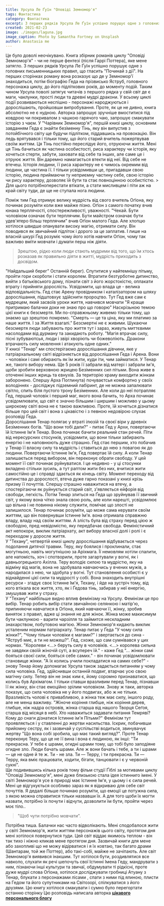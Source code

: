 ```yaml
---
title: Урсула Ле Ґуїн "Оповіді Земномор'я"
tags: Фантастика
category: Фантастика
excerpt: З перших рядків Урсула Ле Ґуїн успішно порушує одне з головних 
created: 2021-02-23
image: ./images/laguna.jpg
image_caption: Photo by Samantha Fortney on Unsplash
author: Anastasia me
---
```




<p>
Це було доволі неочікувано. Книга збірник романів циклу "Оповіді
Земномор'я" - чи не перше фентезі (після Гаррі Поттера), яке мене затягло. З
перших рядків Урсула Ле Ґуїн успішно порушує одне з головних
письменницьких правил, що гласить "Починай з дії". На перших сторінках
роману вона розказує що де у Земномор'ї знаходиться, потім біографію Ґеда
на прізвисько Яструб, головного персонажа циклу, до його підліткових років,
до моменту подій. Таким чином Урсула поволі затягує читачів з першого
рядка у свій світ де є маги, чаклунки, прості люди та древні мудрі дракони. У
всьому циклі події розвиваються неспішно - персонажі народжуються і
дорослішають, пройшовши випробування. Проте, як це не дивно, книга
абсолютно не є нудною. Авторка запрошує зручніше вмоститися під ковдрою
чи покривалом з чашкою гарячого чаю, запрошує смакувати історію з чаєм.</b>
У "Чарівник Земномор'я", першій книзі циклу, основним завданням Ґеда є
знайти безіменну Тінь, яку він випустив з потойбічного світу ще будучи
підлітком, піддавшись на провокацію. Він ледь врятувався і тільки тому, що
його старий вчитель пожертвував своїм життям. Ця Тінь постійно переслідує
його, отруюючи життя. Мені ця Тінь бачиться як частина особистості, риса
характеру чи історія, яку хочеться стерти, забути, заховати від себе та інших,
але саме це і отруює життя. Він даремно намагається втекти від неї. Від себе
не втечеш. Історія людини, її риса характеру не є чимось окремим від людини,
це частина її. І тільки усвідомивши це, пригадавши свою історію, людина
приймаючи ту неприємну частину себе, свою історію чи рису характеру,
дозволяє їй бути та стає повноцінною особистістю.
> Для цього потрібноперестати втікати, а стати мисливцем і піти аж на край світу туди, де ще не
ступала нога людини.</br>

Поміж тим Гед отримує велику мудрість від свого вчитель Оґіона, яку починає
розуміти коли вже майже пізно. Оґіон з самого початку вчив юнака
терплячості, спостережливості, уважності. "Чекай. Бути чоловіком означає
бути терплячим. Бути майстром означає бути удев'ятеро більш терплячим"
вчив Оґіон малого Ґеда. Але хлопцю хотілося швидше опанувати високу
магію, отримати силу. Він поводився як звичайний підліток і дорого за це
заплатив. І лише на власній шкурі Ґед розуміє чому його хотів навчити Оґіон,
чому так важливо вміти мовчати і думати перш ніж діяти.
> Зрештою, рідко коли люди стають мудрими від того, що їм хтось розказав як правильно діяти
в житті, мудрість приходить з досвідом.</br>

"Найдальший берег" Останній берег). Спутитися у найтемнішу пітьму,
пройти гори скорботи і стати королем. Втратити безтурботне дитинство,
вийти з батьківського дому, пізнати світ з його жорстокістю, оплакати втрату і
прийняти дорослість. Усвідомити, що влада це - велика відповідальність. Ґед
стає Арену провідником і каталізатором на шляху дорослішання, підштовхує
здійснити пророцтво. Тут Ґед вже сам є мудрецем, який засвоїв уроки життя,
навчився мовчати "Я краще притримаю балачки доки не знаю про що говорю"
Наскрізьною темою цієї книги є безсмертя. Ми по-справжньому живемо
тільки тому, що знаємо що зрештою помремо. "Смерть — це та ціна, яку ми
платимо за наше життя. І за Життя взагалі." Безсмертні не є живими. Шукаючи
безсмертя люди забувають про життя тут і зараз, живуть миттєвими
насолодами від дурману та закидають роботу. "Магія втрачає силу, пісні
зубуваютсья, люди і звірі хворіють чи божеволіють. Дракони втрачають силу
мовлення і атакують одне одних."</br>
У книзі "Тенар" ми спостерігаємо дорослішання дівчини, яке у
патріархальному світі відрізняється від дорослішання Ґеда і Арена. Вони -
чоловіки і самі обирають як їм жити, куди іти, чим займатися. У Тенар же,
такого вибору нема. Ще 5 років її забрали від матері і забрали ім'я, щоби
зробити верховною жрицею Безіменних сил пітьми. Вона живе в оточенні
інших жриць та євнухів. За територію храму виходити жінкам заборонено.
Спершу Арха Поглинута) почуваєтсья комфортно у своїх володіннях -
досліджує підземний лабіринт, де не можна запалювати світло, спить біля
пустого трону Безіменних. Але коли до неї потрапляє Ґед, перший чоловік і
перший маг, якого вона бачить, то Арха починає усвідомлювати, що світ є
значно більшим і ширшим і можливо у цьому широкому світі вона не є такою
важливою. Проте, їй хочеться дізнатися більше про цей світ і вона з цікавістю
і з певною недовірою слухає розповіді Ґеда.</br>
Дорослішання Тенар полягає у втраті ілюзій та своєї віри у древніх Безіменних
богів. "Що вони тобі дали?" - питає Ґед у Архи, повертаючи їй Істинне Ім'я
Тенар. Вона починає бачити реальний стан речей. Піти від нересурсних
стосунків, усвідомити, що вони тільки забирають енергію і не наповнюють
дуже страшно. Ґед стає першим, хто побачив у Тенар її власну силу та
мудрість і ставиться до нею з повагою як до людини. Повертаючи Істинне Ім'я,
Ґед повертає їй силу. А коли Тенар залишається перед вибором, він переконує
обрати свободу. У цей момент її світ починає руйнуватися. І це недивно - у ці
стосунки вкладено стільки зусиль, а тут раптом жити без них, вчитися жити
самостійно це і справді здається як кінець світу.
Момент переходу від дитинства до дорослості, втеча дуже гарно показані у
книзі крізь призму її почуттів. Спершу страшно наважитися на втечу, а
спостерігаючи як руйнується старий світ, з'являється ейфорія від свободи,
легкість. Потім Тенар злиться на Ґеда що зруйнував її звичний світ, у якому
вона чітко знала свою роль, але коли нарешті, усвідомлює що вільна і не
повинна нікому служити, помічає що злості не залишилося. Тенар починає
розуміти, що може сама керувати своїм життям, що він повернувши Істинне
Ім'я. вона отримала справжню владу, владу над своїм життям. А злість була
від страху перед цією ж свободою, пред невідомістю, яку передбачає
свобода. Феміністичний акт непокори, виклик патріархату, акт вибору власної
долі і ролі і є переходом у доросле життя.</br>
У "Техану", четвертій книзі циклу дорослішання відбувається через
подолання дитячої травми. Теру, яку боялися і проклинали, стає могутньою,
навіть могутнішою за Аріхмага. Її немовлям хотіли спалити, але натомість, хоч
і спотворили, проте загартували у вогні, як і давньогрецького Ахілла. Теру
володіє силою та мудрістю, яку на відміну від магів, вона не здобувала
навчаючись у вчених мужів, а народилася з нею, чи здобула у вогні. Тут
становлення особисті є у віднайденні цієї сили та мудрості у собі. Вона
знаходить внутрішні ресурси - згадує своє Істинне Ім'я, Техану, і йде на
зустріч тому, від кого втікала все життя, хто, як і Ґедова тінь, забирав у неї
енергію, змушував жити у страху.</br>
У "Техану" найбільше видно вплив фемінізму на Урсулу. Фемінізм це про вибір.
Тенар робить вибір стати звичайною селянкою і матір'ю, припиняючи
навчатися в Оґіона, який навчаючи її, жінку, зробив виняток з правил, адже ці
знання не для жінок. Жінка може макисимум бути чаклункою - варити чарзілля та займится нескладним знахарством, побутовою магією.
Жінки Земномор'я кидають виклик усталеним нормам патріархату. Тенар
питає у Ґеда "У чому сила жінки?", "Чому тільки чоловіки є магами?" і
звертається до сина - "Яструб миє, а ти не можеш?". Ґед, схоже, що сам
сумнівався у цих нормах. "Королеви <...> беруть силу в чоловіків. <...>
королева сильна не завдяки своїй жіночій суті, а всупереч їй." - каже Ґед "...
жінки самі бояться своєї сили, бояться себе самих." - він починає
усвідомлювати становище жінки. "А їх колись учили покладатися на самих
себе?" - знову Тенар йому допомагає
Урсула також задається питанням у чому сила чоловіка. Ґед, здійснивши
останній подвиг, втарчає усю свою магічну силу. Тепер він не знає ким є, йому
соромно признаватися, що колись був Архімагом. І тільки ставши вразливим
перед Тенар, пізнавши її як жінку, він стає емоційно зрілим чоловіком. Знову
ж таки, авторка показує, що сила чоловіка не у його подвигах, або ж не
тільки. Вразливість чолові є привабливою, а жінка теж має силу, іншого роду,
але не менш важливу. "Жіноче коріння глибше, ніж коріння дерев, глибше, ніж
надра островів, жінка старша від нашого Творця Сеґоя, старша від місяця в
небі. Хто наважиться задавати питання Темряві? Кому до снаги дізнатися
Істинне ім'я Пітьми?"
Фемінізм тут проявляється і у ставленні до жертви насильства. Іскрик,
побачивши прийомну сестру, як і зазвичай у суспільстві водиться, звинувачує
жертву "Що вона собі зробила, що має такий вигляд?". Проте Тенар переконує
Теру, що це не її вина і вона є людиною, як інші: "Ти прекрасна. У тебе є
шрами, огидні шрами тому, що тобі було заподіяне огидне зло. Люди бачать
шрами. Але ж вони бачать і тебе, а ти і шрами — це не одне й те ж. Ти - не
зла. Ти — Терру, і ти прекрасна. Ти — Терру, яка вміє працювати, ходити,
бігати, танцювати і є у червоній сукні".
</br>
Ще подивившись кілька років тому фільм студії Ґіблі за мотивами циклу
"Оповіді Земномор'я", мені дуже близькою стала ідея істинниго імені. У світі
Земномор'я усе в природі має Істинне Ім'я, у цьому і є сила речей. Мені це
відгукується особливо зараз як я відкриваю для себе світ почуттів. Я дедалі
більше починаю розуміти, що емоції це потужна сила, з якою можна
справитися тільки назвавши їх. А для того щоби їх могти назвати, потрібно їх
почути і відчути, дозволити їм бути, пройти через моє тіло.. 
> "Щоб чути потрібно мовчати".

Потрібна тиша. Балачки нас часто відволікають.
Мені сподобалося жити у світі Земномор'я, жити життям персонажів цього
світу, протягом дня мені хотілося повернутися туди. Цей світ віддає якимось
теплом - він так тихо і ніжно кликав мене протягом дня. Зазвичай книги для
мене або захопливі що не можу відірватися і я їх ковтаю, так багато драми
(Шантарам, той же Поттер), або такі-собі, майже не зачіпають. Але світ
Земномор'я виявився інакшим. Тут хотілося бути, роздивлятися все навколо,
слухати як речі шепочуть свої Істинні Імена Геду, мандрувати з ним, пізнаючи
інші культури та звичаї, обдумувати ті рідкісні, проте дуже мудрі слова Оґіона,
хотілося досліджувати гробниці Атуану з Тенар, блукати з персонажами
лісами , спати з ними під ялиною, плисти на Гедом та його супутниками на
Світозорі, спілкуватися з його друзями. Цю книгу хотілося смакувати і сумно
було перегортати останню сторінку
Цю розповідь написала авторка  <strong><a href="https://sketchesofalife.co.ua/">цікавого персонального блогу</a></strong>
</p>






